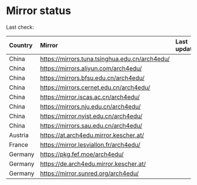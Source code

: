 <script src="./time.js"></script>
# Mirror status
Last check: <script type="text/javascript">localize(1733041658.2994864);</script>

|Country|Mirror|Last update|
|:------|:-----|:----------|
|China|https://mirrors.tuna.tsinghua.edu.cn/arch4edu/|<script type="text/javascript">localize(1732992037);</script>|
|China|https://mirrors.aliyun.com/arch4edu/|<script type="text/javascript">localize(1732992037);</script>|
|China|https://mirrors.bfsu.edu.cn/arch4edu/|<script type="text/javascript">localize(1732992037);</script>|
|China|https://mirrors.cernet.edu.cn/arch4edu/|<script type="text/javascript">localize(1732992037);</script>|
|China|https://mirror.iscas.ac.cn/arch4edu/|<script type="text/javascript">localize(1732992037);</script>|
|China|https://mirrors.nju.edu.cn/arch4edu/|<script type="text/javascript">localize(1732948881);</script>|
|China|https://mirror.nyist.edu.cn/arch4edu/|<script type="text/javascript">localize(1732992037);</script>|
|China|https://mirrors.sau.edu.cn/arch4edu/|<script type="text/javascript">localize(1731653531);</script>|
|Austria|https://at.arch4edu.mirror.kescher.at/|<script type="text/javascript">localize(1732992037);</script>|
|France|https://mirror.lesviallon.fr/arch4edu/|<script type="text/javascript">localize(1732992037);</script>|
|Germany|https://pkg.fef.moe/arch4edu/|<script type="text/javascript">localize(1732992037);</script>|
|Germany|https://de.arch4edu.mirror.kescher.at/|<script type="text/javascript">localize(1732992037);</script>|
|Germany|https://mirror.sunred.org/arch4edu/|<script type="text/javascript">localize(1732992037);</script>|

<script src="./tablefilter/tablefilter.js"></script>
<script src="./table.js"></script>
